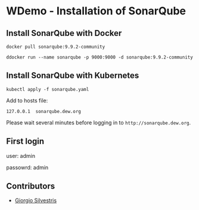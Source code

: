 # WDemo - Installation of SonarQube

## Install SonarQube with Docker

`docker pull sonarqube:9.9.2-community`

`ddocker run --name sonarqube -p 9000:9000 -d sonarqube:9.9.2-community`

## Install SonarQube with Kubernetes

`kubectl apply -f sonarqube.yaml`

Add to hosts file:

`127.0.0.1	sonarqube.dew.org`

Please wait several minutes before logging in to `http://sonarqube.dew.org`.

## First login

user: admin

passowrd: admin

## Contributors

* [Giorgio Silvestris](https://github.com/giosil)
